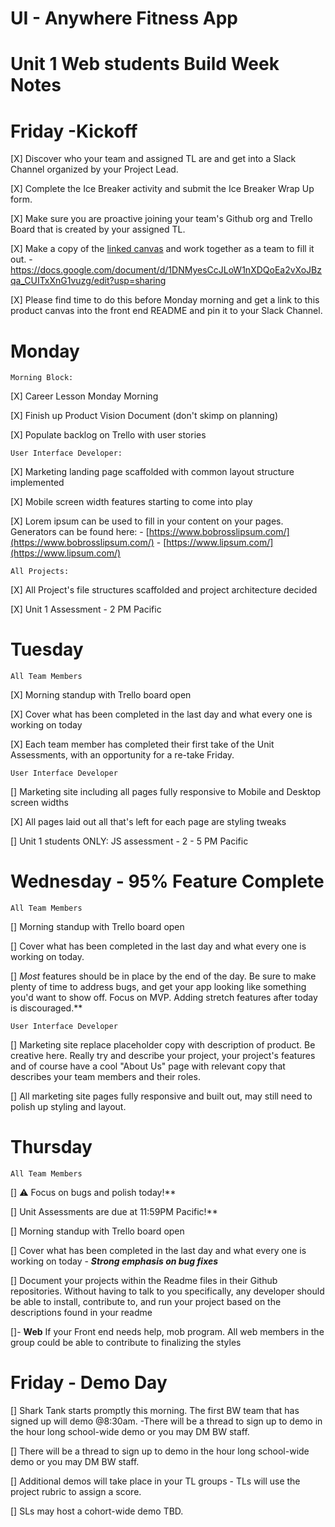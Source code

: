 # UI - Anywhere Fitness App

# Unit 1 Web students Build Week Notes


# Friday -Kickoff
[X] Discover who your team and assigned TL are and get into a Slack Channel organized by your Project Lead.

[X] Complete the Ice Breaker activity and submit the Ice Breaker Wrap Up form.

[X] Make sure you are proactive joining your team's Github org and Trello Board that is created by your assigned TL.

[X] Make a copy of the [linked canvas](https://www.notion.so/Product-Vision-Document-44536494d6494f9096ca7c731439074d) and work together as a team to fill it out.
    - https://docs.google.com/document/d/1DNMyesCcJLoW1nXDQoEa2vXoJBzqa_CUITxXnG1vuzg/edit?usp=sharing 

[X] Please find time to do this before Monday morning and get a link to this product canvas into the front end README and pin it to your Slack Channel.


# Monday
    Morning Block:

[X] Career Lesson Monday Morning

[X] Finish up Product Vision Document (don't skimp on planning)

[X] Populate backlog on Trello with user stories

    User Interface Developer:

[X] Marketing landing page scaffolded with common layout structure implemented

[X] Mobile screen width features starting to come into play

[X] Lorem ipsum can be used to fill in your content on your pages. Generators can be found here:
    - [https://www.bobrosslipsum.com/](https://www.bobrosslipsum.com/)
    - [https://www.lipsum.com/](https://www.lipsum.com/)

    All Projects:

[X] All Project's file structures scaffolded and project architecture decided

[X] Unit 1 Assessment - 2 PM Pacific

# Tuesday
    All Team Members

[X] Morning standup with Trello board open

[X] Cover what has been completed in the last day and what every one is working on today

[X] Each team member has completed their first take of the Unit Assessments, with an opportunity for a re-take Friday.

    User Interface Developer

[] Marketing site including all pages fully responsive to Mobile and Desktop screen widths

[X] All pages laid out all that's left for each page are styling tweaks

[] Unit 1 students ONLY: JS assessment - 2 - 5 PM Pacific

# Wednesday - 95% Feature Complete
    All Team Members

[] Morning standup with Trello board open

[] Cover what has been completed in the last day and what every one is working on today.

[] *Most* features should be in place by the end of the day.  Be sure to make plenty of time to address bugs, and get your app looking like something you'd want to show off.  Focus on MVP.  Adding stretch features after today is discouraged.**

    User Interface Developer

[] Marketing site replace placeholder copy with description of product. Be creative here. Really try and describe your project, your project's features and of course have a cool "About Us" page with relevant copy that describes your team members and their roles.

[] All marketing site pages fully responsive and built out, may still need to polish up styling and layout.

# Thursday
    All Team Members

[] ⚠️ Focus on bugs and polish today!**

[] Unit Assessments are due at 11:59PM Pacific!**

[] Morning standup with Trello board open

[] Cover what has been completed in the last day and what every one is working on today
    - ***Strong emphasis on bug fixes***

[] Document your projects within the Readme files in their Github repositories. Without having to talk to you specifically, any developer should be able to install, contribute to, and run your project based on the descriptions found in your readme

[]- **Web** If your Front end needs help, mob program. All web members in the group could be able to contribute to finalizing the styles

# Friday - Demo Day

[] Shark Tank starts promptly this morning. The first BW team that has signed up will demo @8:30am.
    -There will be a thread to sign up to demo in the hour long school-wide demo or you may DM BW staff.

[] There will be a thread to sign up to demo in the hour long school-wide demo or you may DM BW staff.

[] Additional demos will take place in your TL groups - TLs will use the project rubric to assign a score.

[] SLs may host a cohort-wide demo TBD.